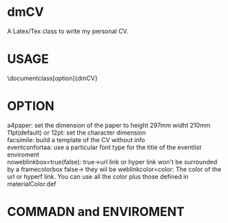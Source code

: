 dmCV
====

A Latex/Tex class to write my personal CV.

USAGE 
==== 
\documentclass[option]{dmCV}

OPTION
====
 a4paper:                   set the dimension of the paper to height 297mm widht 210mm                               
 11pt(default) or 12pt:     set the character dimension                                                              
 facsimile:                 build a template of the CV without info                                                  
 eventconfortaa:            use a particular font type for the title of the eventlist enviroment                
 noweblinkbox=true(false):  true->url link or hyper link won't be surrounded by a framecolorbox
                            false-> they wil be
 weblinkcolor=color:        The color of the url or hyperf link. You can use all the color plus those defined in 
                            materialColor.def

COMMADN and ENVIROMENT
===
